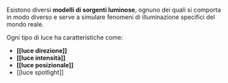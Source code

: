 Esistono diversi **modelli di sorgenti luminose**, ognuno dei quali si comporta in modo diverso e serve a simulare fenomeni di illuminazione specifici del mondo reale.

Ogni tipo di luce ha caratteristiche come:

- **[[luce direzione]]**
- **[[luce intensità]]**
- **[[luce posizionale]]**
- [[luce spotlight]]